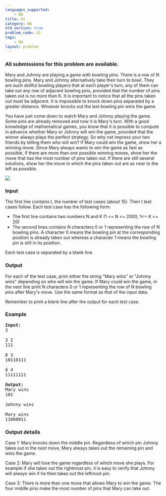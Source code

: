 ```yaml
---
languages_supported:
    - NA
title: G1
category: NA
old_version: true
problem_code: G1
tags:
    - NA
layout: problem
---
```

###  All submissions for this problem are available. 

Mary and Johnny are playing a game with bowling pins. There is a row of N bowling pins. Mary and Johnny alternatively take their turn to bowl. They are such skillful bowling players that at each player's turn, any of them can take out any row of adjacent bowling pins, provided that the number of pins taken out is no more than K. It is important to notice that all the pins taken out must be adjacent. It is impossible to knock down pins separated by a greater distance. Whoever knocks out the last bowling pin wins the game.

You have just come down to watch Mary and Johnny playing the game. Some pins are already removed and now it is Mary's turn. With a good knowledge of mathematical games, you know that it is possible to compute in advance whether Mary or Johnny will win the game, provided that the winner always plays the perfect strategy. So why not impress your two friends by telling them who will win? If Mary could win the game, show her a winning move. Since Mary always wants to win the game as fast as possible, if there are more than one possible winning moves, show her the move that has the most number of pins taken out. If there are still several solutions, show her the move in which the pins taken out are as near to the left as possible.

![](//codechef.com/AUG09/content/bowling.jpg)

### Input

The first line contains t, the number of test cases (about 15). Then t test cases follow. Each test case has the following form:

- The first line contains two numbers N and K (1 &lt;= N &lt;= 2000, 1&lt;= K &lt;= 20)
- The second lines contains N characters 0 or 1 representing the row of N bowling pins. A character 0 means the bowling pin at the corresponding position is already taken out whereas a character 1 means the bowling pin is still in its position.

Each test case is separated by a blank line.

### Output

For each of the test case, print either the string "Mary wins" or "Johnny wins" depending on who will win the game. If Mary could win the game, in the next line print N characters 0 or 1 representing the row of N bowling pins after Mary's move. Use the same format as that of the input data.

Remember to print a blank line after the output for each test case.

### Example

<pre><strong>Input:</strong>
3

3 2
111

8 3
10110111

8 4
11111111

<strong>Output:</strong>
Mary wins
101

Johnny wins

Mary wins
11000011
</pre>
### Output details

Case 1: Mary knocks down the middle pin. Regardless of which pin Johnny takes out in the next move, Mary always takes out the remaining pin and wins the game.

Case 2: Mary will lose the game regardless of which move she plays. For example if she takes out the rightmost pin, it is easy to verify that Johnny will always win if he then takes out the leftmost pin.

Case 3: There is more than one move that allows Mary to win the game. The four middle pins make the most number of pins that Mary can take out.
